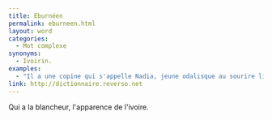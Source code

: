 ```yaml
---
title: Eburnéen
permalink: eburneen.html
layout: word
categories:
  - Mot complexe
synonyms:
  - Ivoirin.
examples:
  - "Il a une copine qui s'appelle Nadia, jeune odalisque au sourire lilial et séraphique et à la dentition adamantine, coruscante, voire éburnéenne, dont il est secrètement épris. (cf. Histoires)"
link: http://dictionnaire.reverso.net
---
```


Qui a la blancheur, l'apparence de l'ivoire.

